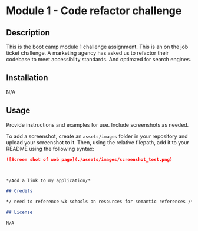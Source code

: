 # Module 1 - Code refactor challenge

## Description

This is the boot camp module 1 challenge assignment.
This is an on the job ticket challenge.
A marketing agency has asked us to refactor their codebase to meet accessibilty standards.
And optimzed for search engines.

## Installation

N/A

## Usage 

Provide instructions and examples for use. Include screenshots as needed. 

To add a screenshot, create an `assets/images` folder in your repository and upload your screenshot to it. Then, using the relative filepath, add it to your README using the following syntax:

```md
![Screen shot of web page](./assets/images/screenshot_test.png)



*/Add a link to my application/*

## Credits

*/ need to reference w3 schools on resources for semantic references /*

## License

N/A
